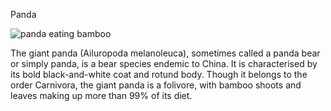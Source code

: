 Panda

![panda eating bamboo](https://images.rawpixel.com/image_social_landscape/cHJpdmF0ZS9sci9pbWFnZXMvd2Vic2l0ZS8yMDIzLTA5L3NtYWxsZGVzaWduY29tcGFueTAxX2dpYW50X3BhbmRhX2JlYXJfZWF0aW5nX2JhbWJvb18zNjNkYWNkMy01YTM0LTRjZmEtODhiYy0yNTdiNDUzMGRhYjItMDAxLWMuanBn.jpg)

The giant panda (Ailuropoda melanoleuca), sometimes called a panda bear or simply panda, is a bear species endemic to China. It is characterised by its bold black-and-white coat and rotund body. Though it belongs to the order Carnivora, the giant panda is a folivore, with bamboo shoots and leaves making up more than 99% of its diet.

